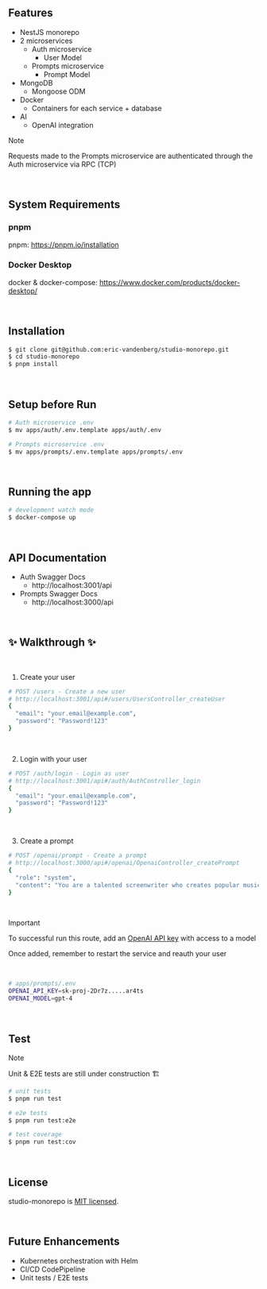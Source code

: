 ## Features

- NestJS monorepo
- 2 microservices
  - Auth microservice
    - User Model
  - Prompts microservice
    - Prompt Model
- MongoDB
  - Mongoose ODM
- Docker
  - Containers for each service + database
- AI
  - OpenAI integration

> [!NOTE]
> Requests made to the Prompts microservice are authenticated through the Auth microservice via RPC (TCP)

<br />

## System Requirements

### pnpm

pnpm: https://pnpm.io/installation

### Docker Desktop

docker & docker-compose: https://www.docker.com/products/docker-desktop/

<br />

## Installation

```bash
$ git clone git@github.com:eric-vandenberg/studio-monorepo.git
$ cd studio-monorepo
$ pnpm install
```

<br />

## Setup before Run

```bash
# Auth microservice .env
$ mv apps/auth/.env.template apps/auth/.env

# Prompts microservice .env
$ mv apps/prompts/.env.template apps/prompts/.env
```

<br />

## Running the app

```bash
# development watch mode
$ docker-compose up
```

<br />

## API Documentation

- Auth Swagger Docs
  - http://localhost:3001/api
- Prompts Swagger Docs
  - http://localhost:3000/api

<br />

## ✨ Walkthrough ✨

<br />

1. Create your user

```bash
# POST /users - Create a new user
# http://localhost:3001/api#/users/UsersController_createUser
{
  "email": "your.email@example.com",
  "password": "Password!123"
}
```

<br />

2. Login with your user

```bash
# POST /auth/login - Login as user
# http://localhost:3001/api#/auth/AuthController_login
{
  "email": "your.email@example.com",
  "password": "Password!123"
}
```

<br />

3. Create a prompt

```bash
# POST /openai/prompt - Create a prompt
# http://localhost:3000/api#/openai/OpenaiController_createPrompt
{
  "role": "system",
  "content": "You are a talented screenwriter who creates popular music videos."
}
```

<br />

> [!IMPORTANT]
> To successful run this route, add an [OpenAI API key](https://platform.openai.com/api-keys) with access to a model
>
> Once added, remember to restart the service and reauth your user

<br />

```bash
# apps/prompts/.env
OPENAI_API_KEY=sk-proj-2Dr7z.....ar4ts
OPENAI_MODEL=gpt-4
```

<br />

## Test

> [!NOTE]
> Unit & E2E tests are still under construction 🏗️

```bash
# unit tests
$ pnpm run test

# e2e tests
$ pnpm run test:e2e

# test coverage
$ pnpm run test:cov
```

<br />

## License

studio-monorepo is [MIT licensed](LICENSE).

<br />

## Future Enhancements

- Kubernetes orchestration with Helm
- CI/CD CodePipeline
- Unit tests / E2E tests
